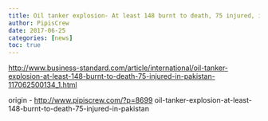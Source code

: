 ```yaml
---
title: Oil tanker explosion- At least 148 burnt to death, 75 injured, in Pakistan
author: PipisCrew
date: 2017-06-25
categories: [news]
toc: true
---
```


http://www.business-standard.com/article/international/oil-tanker-explosion-at-least-148-burnt-to-death-75-injured-in-pakistan-117062500134_1.html

origin - http://www.pipiscrew.com/?p=8699 oil-tanker-explosion-at-least-148-burnt-to-death-75-injured-in-pakistan